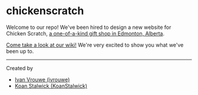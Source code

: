 # chickenscratch

Welcome to our repo! We've been hired to design a new website for Chicken Scratch, [a one-of-a-kind gift shop in Edmonton, Alberta](https://www.instagram.com/chickenscratchyeg/).  

[Come take a look at our wiki!](https://github.com/ivrouwe/chickenscratch/wiki) We're very excited to show you what we've been up to.

---

Created by
* [Ivan Vrouwe (ivrouwe)](https://github.com/ivrouwe)  
* [Koan Stalwick (KoanStalwick)](https://github.com/KoanStalwick)
